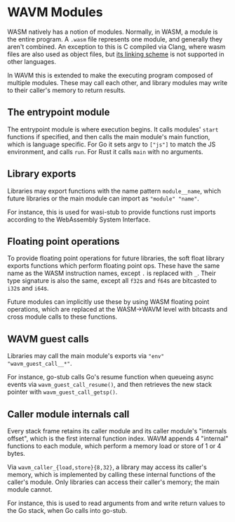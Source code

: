 # WAVM Modules

WASM natively has a notion of modules.
Normally, in WASM, a module is the entire program.
A `.wasm` file represents one module, and generally they aren't combined.
An exception to this is C compiled via Clang, where wasm files are also used as object files,
but [its linking scheme](https://github.com/WebAssembly/tool-conventions/blob/main/Linking.mdx) is not supported in other languages.

In WAVM this is extended to make the executing program composed of multiple modules.
These may call each other, and library modules may write to their caller's memory to return results.

## The entrypoint module

The entrypoint module is where execution begins.
It calls modules' `start` functions if specified,
and then calls the main module's main function, which is language specific.
For Go it sets argv to `["js"]` to match the JS environment, and calls `run`.
For Rust it calls `main` with no arguments.

## Library exports

Libraries may export functions with the name pattern `module__name`,
which future libraries or the main module can import as `"module" "name"`.

For instance, this is used for wasi-stub to provide functions rust imports according
to the WebAssembly System Interface.

## Floating point operations

To provide floating point operations for future libraries,
the soft float library exports functions which perform floating point ops.
These have the same name as the WASM instruction names, except `.` is replaced with `_`.
Their type signature is also the same, except all `f32`s and `f64`s are bitcasted to `i32`s and `i64`s.

Future modules can implicitly use these by using WASM floating point operations,
which are replaced at the WASM->WAVM level with bitcasts and cross module calls to these functions.

## WAVM guest calls

Libraries may call the main module's exports via `"env" "wavm_guest_call__*"`.

For instance, go-stub calls Go's resume function when queueing async events
via `wavm_guest_call_resume()`, and then retrieves the new stack pointer with
`wavm_guest_call_getsp()`.

## Caller module internals call

Every stack frame retains its caller module and its caller module's "internals offset",
which is the first internal function index.
WAVM appends 4 "internal" functions to each module, which perform a memory load or store of 1 or 4 bytes.

Via `wavm_caller_{load,store}{8,32}`, a library may access its caller's memory,
which is implemented by calling these internal functions of the caller's module.
Only libraries can access their caller's memory; the main module cannot.

For instance, this is used to read arguments from and write return values to the Go stack,
when Go calls into go-stub.

